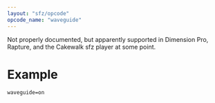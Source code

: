 ```yaml
---
layout: "sfz/opcode"
opcode_name: "waveguide"
---
```

Not properly documented, but apparently supported in Dimension Pro, Rapture,
and the Cakewalk sfz player at some point.

# Example

```
waveguide=on
```
